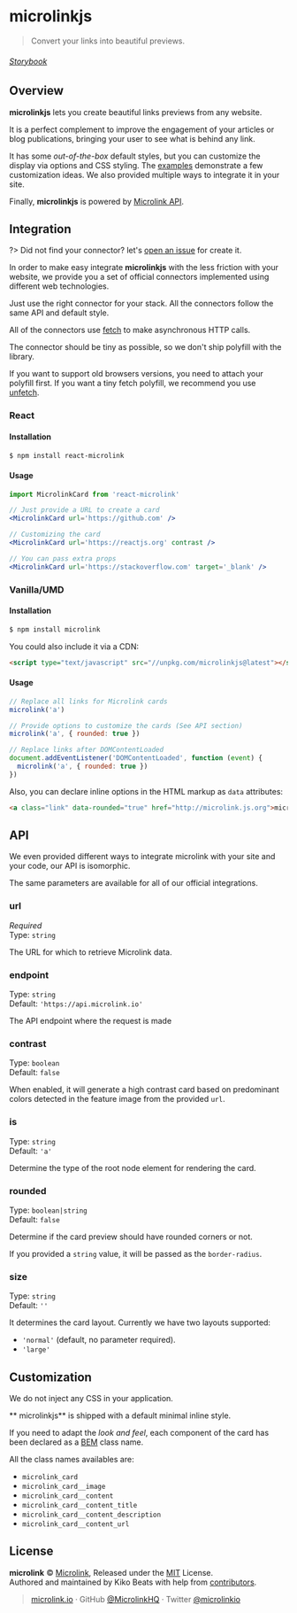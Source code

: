# microlinkjs

> Convert your links into beautiful previews.

###### [Storybook](https://microlink-storybook.netlify.com)

## Overview

**microlinkjs** lets you create beautiful links previews from any website.

It is a perfect complement to improve the engagement of your articles or blog publications, bringing your user to see what is behind any link.

It has some *out-of-the-box* default styles, but you can customize the display via options and CSS styling. The [examples](/examples) demonstrate a few customization ideas. We also provided multiple ways to integrate it in your site.

Finally, **microlinkjs** is powered by [Microlink API](https://docs.microlink.io).

## Integration

?> Did not find your connector? let's [open an issue](https://github.com/microlinkhq/microlinkjs/issues) for create it.

In order to make easy integrate **microlinkjs** with the less friction with your website, we provide you a set of official connectors implemented using different web technologies.

Just use the right connector for your stack. All the connectors follow the same API and default style.

All of the connectors use [fetch](https://developer.mozilla.org/es/docs/Web/API/Fetch_API) to make asynchronous HTTP calls.

The connector should be tiny as possible, so we don't ship polyfill with the library.

If you want to support old browsers versions, you need to attach your polyfill first. If you want a tiny fetch polyfill, we recommend you use [unfetch](https://github.com/developit/unfetch).

### React

#### Installation

```sh
$ npm install react-microlink
```

#### Usage

```jsx
import MicrolinkCard from 'react-microlink'

// Just provide a URL to create a card
<MicrolinkCard url='https://github.com' />

// Customizing the card
<MicrolinkCard url='https://reactjs.org' contrast />

// You can pass extra props
<MicrolinkCard url='https://stackoverflow.com' target='_blank' />
```

### Vanilla/UMD

#### Installation

```sh
$ npm install microlink
```

You could also include it via a CDN:

```html
<script type="text/javascript" src="//unpkg.com/microlinkjs@latest"></script>
```

#### Usage

```js
// Replace all links for Microlink cards
microlink('a')

// Provide options to customize the cards (See API section)
microlink('a', { rounded: true })

// Replace links after DOMContentLoaded
document.addEventListener('DOMContentLoaded', function (event) {
  microlink('a', { rounded: true })
})
```

Also, you can declare inline options in the HTML markup as `data` attributes:

```html
<a class="link" data-rounded="true" href="http://microlink.js.org">microlink.js.org</a>
```

## API

We even provided different ways to integrate microlink with your site and your code, our API is isomorphic.

The same parameters are available for all of our official integrations.

### url

*Required*<br>
Type: `string`

The URL for which to retrieve Microlink data.

### endpoint

Type: `string`<br>
Default: `'https://api.microlink.io'`

The API endpoint where the request is made

### contrast

Type: `boolean`<br>
Default: `false`

When enabled, it will generate a high contrast card based on predominant colors detected in the feature image from the provided `url`.

### is

Type: `string`<br>
Default: `'a'`

Determine the type of the root node element for rendering the card.

### rounded

Type: `boolean|string`<br>
Default: `false`

Determine if the card preview should have rounded corners or not.

If you provided a `string` value, it will be passed as the `border-radius`.

### size

Type: `string`<br>
Default: `''`

It determines the card layout. Currently we have two layouts supported:

- `'normal'` (default, no parameter required).
- `'large'`

## Customization

We do not inject any CSS in your application.

** microlinkjs** is shipped with a default minimal inline style.

If you need to adapt the *look and feel*, each component of the card has been declared as a [BEM](http://getbem.com/introduction) class name.

All the class names availables are:

- `microlink_card`
- `microlink_card__image`
- `microlink_card__content`
- `microlink_card__content_title`
- `microlink_card__content_description`
- `microlink_card__content_url`

## License

**microlink** © [Microlink](https://microlink.io), Released under the [MIT](https://github.com/microlinkhq/microlinkjs/blob/master/LICENSE.md) License.<br>
Authored and maintained by Kiko Beats with help from [contributors](https://github.com/microlinkhq/microlinkjs/contributors).

> [microlink.io](https://microlink.io) · GitHub [@MicrolinkHQ](https://github.com/microlinkhq) · Twitter [@microlinkio](https://twitter.com/microlinkio)
